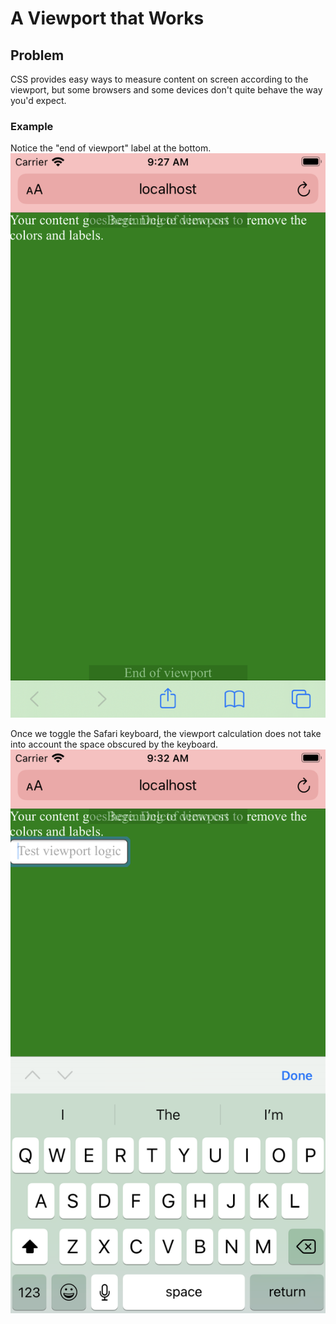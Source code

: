 # A Viewport that Works

## Problem

CSS provides easy ways to measure content on screen according to the viewport, but some browsers and some devices don't quite behave the way you'd expect.

### Example
Notice the "end of viewport" label at the bottom.
![](img/ios1.png)

Once we toggle the Safari keyboard, the viewport calculation does not take into account the space obscured by the keyboard.
![](img/ios2.png)
